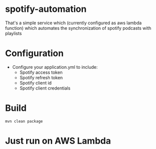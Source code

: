 # spotify-automation
That's a simple service which (currently configured as aws lambda function) which automates the synchronization of spotify podcasts with playlists

# Configuration
- Configure your application.yml to include:
  - Spotify access token
  - Spotify refresh token
  - Spotify client id
  - Spotify client credentials
  
# Build
`mvn clean package`

# Just run on AWS Lambda

